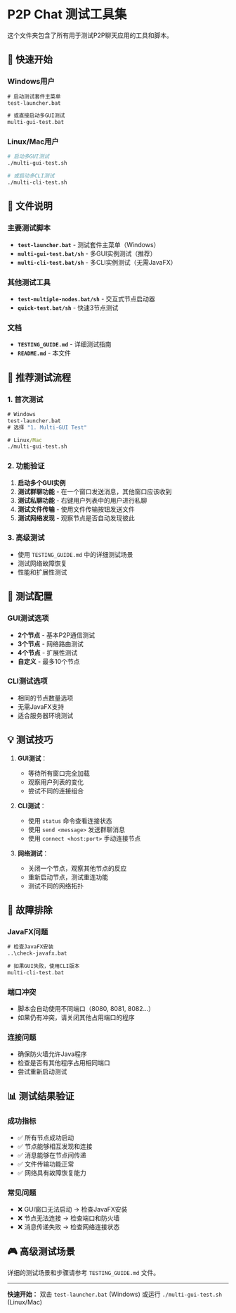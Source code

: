 # P2P Chat 测试工具集

这个文件夹包含了所有用于测试P2P聊天应用的工具和脚本。

## 🚀 快速开始

### Windows用户
```cmd
# 启动测试套件主菜单
test-launcher.bat

# 或直接启动多GUI测试
multi-gui-test.bat
```

### Linux/Mac用户
```bash
# 启动多GUI测试
./multi-gui-test.sh

# 或启动多CLI测试
./multi-cli-test.sh
```

## 📁 文件说明

### 主要测试脚本
- **`test-launcher.bat`** - 测试套件主菜单（Windows）
- **`multi-gui-test.bat/sh`** - 多GUI实例测试（推荐）
- **`multi-cli-test.bat/sh`** - 多CLI实例测试（无需JavaFX）

### 其他测试工具
- **`test-multiple-nodes.bat/sh`** - 交互式节点启动器
- **`quick-test.bat/sh`** - 快速3节点测试

### 文档
- **`TESTING_GUIDE.md`** - 详细测试指南
- **`README.md`** - 本文件

## 🎯 推荐测试流程

### 1. 首次测试
```cmd
# Windows
test-launcher.bat
# 选择 "1. Multi-GUI Test"

# Linux/Mac
./multi-gui-test.sh
```

### 2. 功能验证
1. **启动多个GUI实例**
2. **测试群聊功能** - 在一个窗口发送消息，其他窗口应该收到
3. **测试私聊功能** - 右键用户列表中的用户进行私聊
4. **测试文件传输** - 使用文件传输按钮发送文件
5. **测试网络发现** - 观察节点是否自动发现彼此

### 3. 高级测试
- 使用 `TESTING_GUIDE.md` 中的详细测试场景
- 测试网络故障恢复
- 性能和扩展性测试

## 🔧 测试配置

### GUI测试选项
- **2个节点** - 基本P2P通信测试
- **3个节点** - 网络路由测试
- **4个节点** - 扩展性测试
- **自定义** - 最多10个节点

### CLI测试选项
- 相同的节点数量选项
- 无需JavaFX支持
- 适合服务器环境测试

## 💡 测试技巧

1. **GUI测试**：
   - 等待所有窗口完全加载
   - 观察用户列表的变化
   - 尝试不同的连接组合

2. **CLI测试**：
   - 使用 `status` 命令查看连接状态
   - 使用 `send <message>` 发送群聊消息
   - 使用 `connect <host:port>` 手动连接节点

3. **网络测试**：
   - 关闭一个节点，观察其他节点的反应
   - 重新启动节点，测试重连功能
   - 测试不同的网络拓扑

## 🐛 故障排除

### JavaFX问题
```cmd
# 检查JavaFX安装
..\check-javafx.bat

# 如果GUI失败，使用CLI版本
multi-cli-test.bat
```

### 端口冲突
- 脚本会自动使用不同端口（8080, 8081, 8082...）
- 如果仍有冲突，请关闭其他占用端口的程序

### 连接问题
- 确保防火墙允许Java程序
- 检查是否有其他程序占用相同端口
- 尝试重新启动测试

## 📊 测试结果验证

### 成功指标
- ✅ 所有节点成功启动
- ✅ 节点能够相互发现和连接
- ✅ 消息能够在节点间传递
- ✅ 文件传输功能正常
- ✅ 网络具有故障恢复能力

### 常见问题
- ❌ GUI窗口无法启动 → 检查JavaFX安装
- ❌ 节点无法连接 → 检查端口和防火墙
- ❌ 消息传递失败 → 检查网络连接状态

## 🎮 高级测试场景

详细的测试场景和步骤请参考 `TESTING_GUIDE.md` 文件。

---

**快速开始：** 双击 `test-launcher.bat` (Windows) 或运行 `./multi-gui-test.sh` (Linux/Mac)
